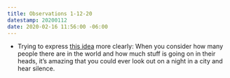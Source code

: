 ```yaml
---
title: Observations 1-12-20
datestamp: 20200112
date: 2020-02-16 11:56:00 -06:00
---
```


- Trying to express [this idea](https://spencertweedy.com/observations/040819.html) more clearly: When you consider how many people there are in the world and how much stuff is going on in their heads, it’s amazing that you could ever look out on a night in a city and hear silence.
